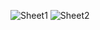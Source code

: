 ![Sheet1](https://github.com/gabrielaa03/SpredsheetPreview/wiki/images/Screenshot_2018-01-31-00-25-56.png)
![Sheet2](https://github.com/gabrielaa03/SpredsheetPreview/wiki/images/Screenshot_2018-01-31-00-25-59.png)

